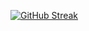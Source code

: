 [![GitHub Streak](https://github-readme-streak-stats.herokuapp.com/?user=E-jiwoo&theme=tokyonight)](https://git.io/streak-stats)
